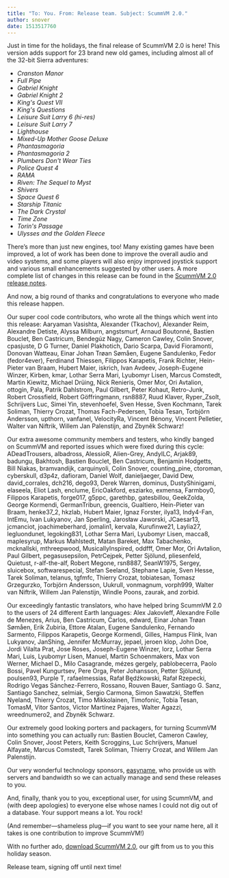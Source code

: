 ```yaml
---
title: "To: You. From: Release team. Subject: ScummVM 2.0."
author: snover
date: 1513517760
---
```


Just in time for the holidays, the final release of ScummVM 2.0 is here! This version adds support for 23 brand new old games, including almost all of the 32-bit Sierra adventures:

*   *Cranston Manor*
*   *Full Pipe*
*   *Gabriel Knight*
*   *Gabriel Knight 2*
*   *King's Quest VII*
*   *King's Questions*
*   *Leisure Suit Larry 6 (hi-res)*
*   *Leisure Suit Larry 7*
*   *Lighthouse*
*   *Mixed-Up Mother Goose Deluxe*
*   *Phantasmagoria*
*   *Phantasmagoria 2*
*   *Plumbers Don't Wear Ties*
*   *Police Quest 4*
*   *RAMA*
*   *Riven: The Sequel to Myst*
*   *Shivers*
*   *Space Quest 6*
*   *Starship Titanic*
*   *The Dark Crystal*
*   *Time Zone*
*   *Torin's Passage*
*   *Ulysses and the Golden Fleece*

There’s more than just new engines, too! Many existing games have been improved, a lot of work has been done to improve the overall audio and video systems, and some players will also enjoy improved joystick support and various small enhancements suggested by other users. A more complete list of changes in this release can be found in the [ScummVM 2.0 release notes](http://scummvm.org/frs/scummvm/2.0.0/ReleaseNotes).

And now, a big round of thanks and congratulations to everyone who made this release happen.

Our super cool code contributors, who wrote all the things which went into this release: Aaryaman Vasishta, Alexander (Tkachov), Alexander Reim, Alexandre Detiste, Alyssa Milburn, angstsmurf, Arnaud Boutonné, Bastien Bouclet, Ben Castricum, Bendegúz Nagy, Cameron Cawley, Colin Snover, cpasjuste, D G Turner, Daniel Plakhotich, Dario Scarpa, David Fioramonti, Donovan Watteau, Einar Johan Trøan Sømåen, Eugene Sandulenko, Fedor (fedor4ever), Ferdinand Thiessen, Filippos Karapetis, Frank Richter, Hein-Pieter van Braam, Hubert Maier, iskrich, Ivan Avdeev, Joseph-Eugene Winzer, Kirben, kmar, Lothar Serra Mari, Lyubomyr Lisen, Marcus Comstedt, Martin Kiewitz, Michael Drüing, Nick Renieris, Omer Mor, Ori Avtalion, ottogin, Pala, Patrik Dahlstrom, Paul Gilbert, Peter Kohaut, Retro-Junk, Robert Crossfield, Robert Göffringmann, rsn8887, Ruud Klaver, Ryper\_Zsolt, Schrijvers Luc, Simei Yin, stevenhoefel, Sven Hesse, Sven Kochmann, Tarek Soliman, Thierry Crozat, Thomas Fach-Pedersen, Tobia Tesan, Torbjörn Andersson, upthorn, vanfanel, VelocityRa, Vincent Bénony, Vincent Pelletier, Walter van Niftrik, Willem Jan Palenstijn, and Zbyněk Schwarz!

Our extra awesome community members and testers, who kindly banged on ScummVM and reported issues which were fixed during this cycle: ADeadTrousers, albadross, AlessioR, Alien-Grey, AndyILC, Arjak89, badungu, Bakhtosh, Bastien Bouclet, Ben Castricum, Benjamin Hodgetts, Bill Niakas, bramvandijk, carquinyoli, Colin Snover, counting\_pine, ctoroman, cyberskull, d3p4z, dafioram, Daniel Wolf, danieljaeger, David Dew, david\_corrales, dch216, dego93, Derek Warren, dominus, DustyShinigami, elaseela, Eliot Lash, enclume, EricOakford, esziarko, exmensa, Farmboy0, Filippos Karapetis, forge017, g5ppc, garethbp, gatesbillou, GeekZolda, George Kormendi, GermanTribun, greencis, Gualtiero, Hein-Pieter van Braam, henke37\_2, hkzlab, Hubert Maier, Ignaz Forster, ilya13, Indy4-Fan, IntEmu, Ivan Lukyanov, Jan Sperling, Jarosław Jaworski, JCaesar13, jcmanciot, joachimeberhard, jomalin1, kervala, Kurufinwe21, Laylia27, legluondunet, legoking831, Lothar Serra Mari, Lyubomyr Lisen, macca8, maplesyrup, Markus Mahlstedt, Matan Bareket, Max Tabachenko, mcknallski, mthreepwood, MusicallyInspired, oddfff, Omer Mor, Ori Avtalion, Paul Gilbert, pegasusepsilon, PetrCejpek, Petter Sjölund, pliesenfeld, Quietust, r-alf-the-alf, Robert Megone, rsn8887, SeanW1975, Sergey, sluicebox, softwarespecial, Stefan Seeland, Stephane Lapie, Sven Hesse, Tarek Soliman, telanus, tgfmfc, Thierry Crozat, tobiatesan, Tomasz Grzegurzko, Torbjörn Andersson, Uukrull, vonmagnum, vorph999, Walter van Niftrik, Willem Jan Palenstijn, Windle Poons, zaurak, and zorbid.

Our exceedingly fantastic translators, who have helped bring ScummVM 2.0 to the users of 24 different Earth languages: Alex Jakovleff, Alexandre Folle de Menezes, Arius, Ben Castricum, Carlos, edward, Einar Johan Trøan Sømåen, Erik Zubiria, Ettore Atalan, Eugene Sandulenko, Fernando Sarmento, Filippos Karapetis, George Kormendi, Gilles, Hampus Flink, Ivan Lukyanov, JanShing, Jennifer McMurray, jepael, jeroen klop, John Doe, Jordi Vilalta Prat, Jose Roses, Joseph-Eugene Winzer, lorz, Lothar Serra Mari, Luis, Lyubomyr Lisen, Manuel, Martin Schoenmakers, Max von Werner, Michael D., Milo Casagrande, mézes gergely, pablobecerra, Paolo Bossi, Pavel Kungurtsev, Pere Orga, Peter Johansson, Petter Sjölund, poulsen93, Purple T, rafaelmessias, Rafał Będźkowski, Rafał Rzepecki, Rodrigo Vegas Sánchez-Ferrero, Rossano, Rouven Bauer, Santiago G. Sanz, Santiago Sanchez, selmiak, Sergio Carmona, Simon Sawatzki, Steffen Nyeland, Thierry Crozat, Timo Mikkolainen, Timofonic, Tobia Tesan, TomasM, Vitor Santos, Víctor Martínez Pajares, Walter Agazzi, wreednumero2, and Zbyněk Schwarz.

Our extremely good looking porters and packagers, for turning ScummVM into something you can actually run: Bastien Bouclet, Cameron Cawley, Colin Snover, Joost Peters, Keith Scroggins, Luc Schrijvers, Manuel Alfayate, Marcus Comstedt, Tarek Soliman, Thierry Crozat, and Willem Jan Palenstijn.

Our very wonderful technology sponsors, [easyname](https://www.easyname.com/), who provide us with servers and bandwidth so we can actually manage and send these releases to you.

And, finally, thank you to you, exceptional user, for using ScummVM, and (with deep apologies) to everyone else whose names I could not dig out of a database. Your support means a lot. You rock!

(And remember—shameless plug—if you want to see your name here, all it takes is one contribution to improve ScummVM!)

With no further ado, [download ScummVM 2.0](http://scummvm.org/downloads/), our gift from us to you this holiday season.

Release team, signing off until next time!
